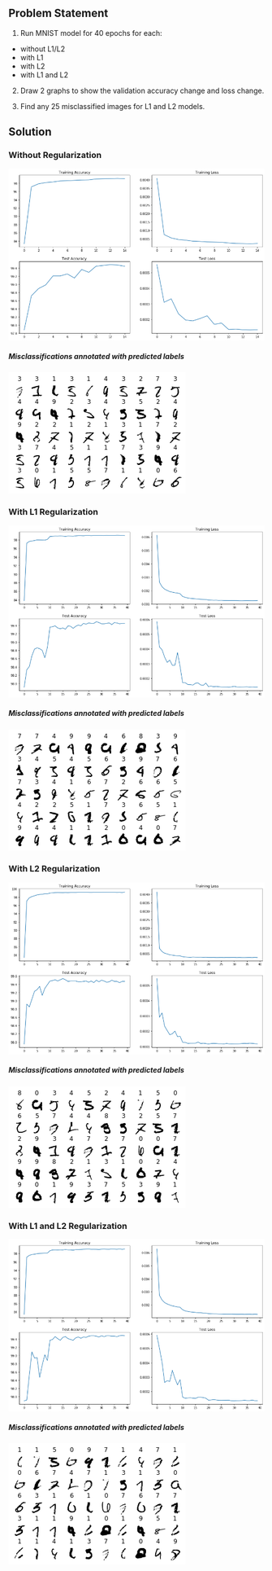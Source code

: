 ## Problem Statement 

1. Run MNIST model for 40 epochs for each: 
* without L1/L2
* with L1
* with L2
* with L1 and L2

2. Draw 2 graphs to show the validation accuracy change and loss change. 

3. Find any 25 misclassified images for L1 and L2 models.

## Solution 

### Without Regularization 

![Loss Without Regularization](https://github.com/raguram/eva/blob/master/S6/Loss-withoutRegularization.png)

##### Misclassifications annotated with predicted labels

![Misclassification without Regularization](https://github.com/raguram/eva/blob/master/S6/MissClassification-withoutRegularization.png)

### With L1 Regularization 

![Loss With L1 Regularization](https://github.com/raguram/eva/blob/master/S6/Loss-WithL1.png)

##### Misclassifications annotated with predicted labels

![Misclassification with L1 Regularization](https://github.com/raguram/eva/blob/master/S6/MissClassification-withL1.png)

### With L2 Regularization 

![Loss With L2 Regularization](https://github.com/raguram/eva/blob/master/S6/Loss-withL2.png)

##### Misclassifications annotated with predicted labels

![Misclassification with L2 Regularization](https://github.com/raguram/eva/blob/master/S6/MissClassification-WithL2.png)

### With L1 and L2 Regularization

![Loss With L1 & L2 Regularization](https://github.com/raguram/eva/blob/master/S6/Loss-withL1&L2.png)

##### Misclassifications annotated with predicted labels

![Misclassification with L1 & L2 Regularization](https://github.com/raguram/eva/blob/master/S6/MissClassification-withL1&L2.png)
